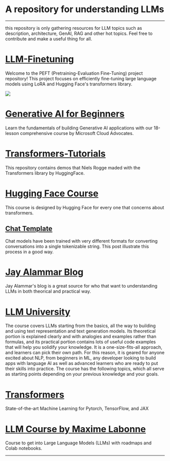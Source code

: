 # **A repository for understanding LLMs**

***

this repository is only gathering resources for LLM topics such as description, architecture, GenAI, RAG and other hot topics. Feel free to contribute and make a useful thing for all.

# **[LLM-Finetuning](https://github.com/ashishpatel26/LLM-Finetuning)**

Welcome to the PEFT (Pretraining-Evaluation Fine-Tuning) project repository! This project focuses on efficiently fine-tuning large language models using LoRA and Hugging Face's transformers library.

![](https://camo.githubusercontent.com/14c39f51b64e2fc3f1ed9da4af3f9027034544551aed3045d7a5930d603e233a/68747470733a2f2f68756767696e67666163652e636f2f64617461736574732f74726c2d696e7465726e616c2d74657374696e672f6578616d706c652d696d616765732f7265736f6c76652f6d61696e2f696d616765732f74726c5f6f766572766965772e706e67)

# **[Generative AI for Beginners](https://github.com/microsoft/generative-ai-for-beginners)**

Learn the fundamentals of building Generative AI applications with our 18-lesson comprehensive course by Microsoft Cloud Advocates.

# **[Transformers-Tutorials](https://github.com/NielsRogge/Transformers-Tutorials)**

This repository contains demos that Niels Rogge maded with the Transformers library by HuggingFace.

# **[Hugging Face Course](https://huggingface.co/learn/nlp-course/chapter1/1)**

This course is designed by Hugging Face for every one that concerns about transformers.

## **[Chat Template](https://huggingface.co/blog/chat-templates)**

Chat models have been trained with very different formats for converting conversations into a single tokenizable string. This post illustrate this process in a good way.

# **[Jay Alammar Blog](https://jalammar.github.io/)**

Jay Alammar's blog is a great source for who that want to understanding LLMs in both theorical and practical way.

# **[LLM University](https://docs.cohere.com/docs/llmu)**

The course covers LLMs starting from the basics, all the way to building and using text representation and text generation models. Its theoretical portion is explained clearly and with analogies and examples rather than formulas, and its practical portion contains lots of useful code examples that will help you solidify your knowledge. It is a one-size-fits-all approach, and learners can pick their own path. For this reason, it is geared for anyone excited about NLP, from beginners in ML, any developer looking to build apps with language AI as well as advanced learners who are ready to put their skills into practice. The course has the following topics, which all serve as starting points depending on your previous knowledge and your goals.

# **[Transformers](https://github.com/huggingface/transformers)**

State-of-the-art Machine Learning for Pytorch, TensorFlow, and JAX

# **[LLM Course by Maxime Labonne](https://github.com/mlabonne/llm-course)**

Course to get into Large Language Models (LLMs) with roadmaps and Colab notebooks.

********
